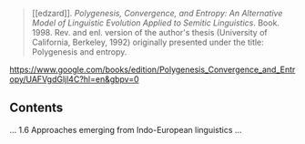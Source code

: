 > [[edzard]]. *Polygenesis, Convergence, and Entropy: An Alternative Model of Linguistic Evolution Applied to Semitic Linguistics*. Book. 1998. Rev. and enl. version of the author's thesis (University of California, Berkeley, 1992) originally presented under the title: Polygenesis and entropy.

https://www.google.com/books/edition/Polygenesis_Convergence_and_Entropy/UAFVgdGljl4C?hl=en&gbpv=0

## Contents
...
1.6 Approaches emerging from Indo-European linguistics
...